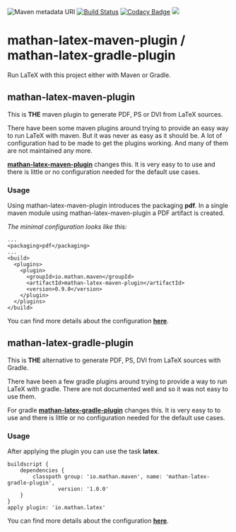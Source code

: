 ![Maven metadata URI](https://img.shields.io/maven-metadata/v/http/central.maven.org/maven2/io/mathan/maven/mathan-latex-maven-plugin/maven-metadata.xml.svg)
[![Build Status](https://travis-ci.org/reallyinsane/mathan-latex-maven-plugin.svg?branch=master)](https://travis-ci.org/reallyinsane/mathan-latex-maven-plugin)
[![Codacy Badge](https://api.codacy.com/project/badge/Grade/911e2266a08840daa9e95c99ab2f9ab4)](https://www.codacy.com/app/reallyinsane/mathan-latex-maven-plugin?utm_source=github.com&amp;utm_medium=referral&amp;utm_content=reallyinsane/mathan-latex-maven-plugin&amp;utm_campaign=Badge_Grade)
<a href="https://opensource.org/licenses/Apache-2.0"><img src="https://img.shields.io/badge/license-apache2-blue.svg"></a>

# mathan-latex-maven-plugin / mathan-latex-gradle-plugin

Run LaTeX with this project either with Maven or Gradle.

## mathan-latex-maven-plugin

This is **THE** maven plugin to generate PDF, PS or DVI from LaTeX sources.

There have been some maven plugins around trying to provide an easy way to run LaTeX with maven. But it was never as easy as it should be. A lot of configuration had to be made to get the plugins working. And many of them are not maintained any more.

[**mathan-latex-maven-plugin**](maven.md) changes this. It is very easy to to use and there is little or no configuration needed for the default use cases.

### Usage
Using mathan-latex-maven-plugin introduces the packaging **pdf**. In a single maven module using mathan-latex-maven-plugin a PDF artifact is created.

*The minimal configuration looks like this:*
```
...
<packaging>pdf</packaging>
...
<build>
  <plugins>
    <plugin>
      <groupId>io.mathan.maven</groupId>
      <artifactId>mathan-latex-maven-plugin</artifactId>
      <version>0.9.0</version>
    </plugin>
  </plugins>
</build>
```

You can find more details about the configuration [**here**](maven.md).

## mathan-latex-gradle-plugin

This is **THE** alternative to generate PDF, PS, DVI from LaTeX sources with Gradle.
 
There have been a few gradle plugins around trying to provide a way to run LaTeX with gradle. There are not documented well and so it was not easy to use them.

For gradle [**mathan-latex-gradle-plugin**](gradle.md) changes this. It is very easy to to use and there is little or no configuration needed for the default use cases.

### Usage

After applying the plugin you can use the task **latex**.

```
buildscript {
    dependencies {
        classpath group: 'io.mathan.maven', name: 'mathan-latex-gradle-plugin',
                version: '1.0.0'
    }
}
apply plugin: 'io.mathan.latex'
``` 

You can find more details about the configuration [**here**](gradle.md).

